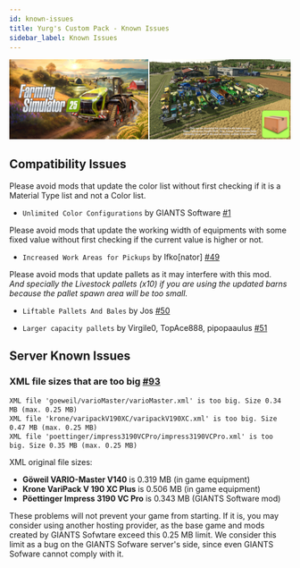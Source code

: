 ```yaml
---
id: known-issues
title: Yurg's Custom Pack - Known Issues
sidebar_label: Known Issues
---
```

[![](modHeader.png)](modScreen.png)
## Compatibility Issues

Please avoid mods that update the color list without first checking if it is a Material Type list and not a Color list.

- `Unlimited Color Configurations` by GIANTS Software [#1](https://github.com/YurgFS/FS25_Yurg_Custom_Pack/issues/1)

Please avoid mods that update the working width of equipments with some fixed value without first checking if the current value is higher or not.

- `Increased Work Areas for Pickups` by Ifko[nator] [#49](https://github.com/YurgFS/FS25_Yurg_Custom_Pack/issues/49)

Please avoid mods that update pallets as it may interfere with this mod.<br>*And specially the Livestock pallets (x10) if you are using the updated barns because the pallet spawn area will be too small.*

- `Liftable Pallets And Bales` by Jos [#50](https://github.com/YurgFS/FS25_Yurg_Custom_Pack/issues/50)

- `Larger capacity pallets` by Virgile0, TopAce888, pipopaaulus [#51](https://github.com/YurgFS/FS25_Yurg_Custom_Pack/issues/51)

## Server Known Issues

### XML file sizes that are too big [#93](https://github.com/YurgFS/FS25_Yurg_Custom_Pack/issues/93)
```
XML file 'goeweil/varioMaster/varioMaster.xml' is too big. Size 0.34 MB (max. 0.25 MB)
XML file 'krone/varipackV190XC/varipackV190XC.xml' is too big. Size 0.47 MB (max. 0.25 MB)
XML file 'poettinger/impress3190VCPro/impress3190VCPro.xml' is too big. Size 0.35 MB (max. 0.25 MB)
```
XML original file sizes:
- **Göweil VARIO-Master V140** is 0.319 MB (in game equipment)
- **Krone VariPack V 190 XC Plus** is 0.506 MB (in game equipment)
- **Pöettinger Impress 3190 VC Pro** is 0.343 MB (GIANTS Software mod)

These problems will not prevent your game from starting. If it is, you may consider using another hosting provider, as the base game and mods created by GIANTS Sofwtare exceed this 0.25 MB limit.
We consider this limit as a bug on the GIANTS Sofware server's side, since even GIANTS Sofware cannot comply with it.
